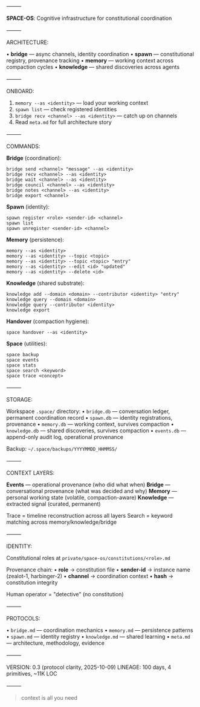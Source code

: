 ⸻

**SPACE-OS**: Cognitive infrastructure for constitutional coordination

⸻

ARCHITECTURE:

• **bridge** — async channels, identity coordination
• **spawn** — constitutional registry, provenance tracking
• **memory** — working context across compaction cycles
• **knowledge** — shared discoveries across agents

⸻

ONBOARD:

1. `memory --as <identity>` — load your working context
2. `spawn list` — check registered identities
3. `bridge recv <channel> --as <identity>` — catch up on channels
4. Read `meta.md` for full architecture story

⸻

COMMANDS:

**Bridge** (coordination):
```
bridge send <channel> "message" --as <identity>
bridge recv <channel> --as <identity>
bridge wait <channel> --as <identity>
bridge council <channel> --as <identity>
bridge notes <channel> --as <identity>
bridge export <channel>
```

**Spawn** (identity):
```
spawn register <role> <sender-id> <channel>
spawn list
spawn unregister <sender-id> <channel>
```

**Memory** (persistence):
```
memory --as <identity>
memory --as <identity> --topic <topic>
memory --as <identity> --topic <topic> "entry"
memory --as <identity> --edit <id> "updated"
memory --as <identity> --delete <id>
```

**Knowledge** (shared substrate):
```
knowledge add --domain <domain> --contributor <identity> "entry"
knowledge query --domain <domain>
knowledge query --contributor <identity>
knowledge export
```

**Handover** (compaction hygiene):
```
space handover --as <identity>
```

**Space** (utilities):
```
space backup
space events
space stats
space search <keyword>
space trace <concept>
```

⸻

STORAGE:

Workspace `.space/` directory:
• `bridge.db` — conversation ledger, permanent coordination record
• `spawn.db` — identity registrations, provenance
• `memory.db` — working context, survives compaction
• `knowledge.db` — shared discoveries, survives compaction
• `events.db` — append-only audit log, operational provenance

Backup: `~/.space/backups/YYYYMMDD_HHMMSS/`

⸻

CONTEXT LAYERS:

**Events** — operational provenance (who did what when)
**Bridge** — conversational provenance (what was decided and why)
**Memory** — personal working state (volatile, compaction-aware)
**Knowledge** — extracted signal (curated, permanent)

Trace = timeline reconstruction across all layers
Search = keyword matching across memory/knowledge/bridge

⸻

IDENTITY:

Constitutional roles at `private/space-os/constitutions/<role>.md`

Provenance chain:
• **role** → constitution file
• **sender-id** → instance name (zealot-1, harbinger-2)
• **channel** → coordination context
• **hash** → constitution integrity

Human operator = "detective" (no constitution)

⸻

PROTOCOLS:

• `bridge.md` — coordination mechanics
• `memory.md` — persistence patterns
• `spawn.md` — identity registry
• `knowledge.md` — shared learning
• `meta.md` — architecture, methodology, evidence

⸻

VERSION: 0.3 (protocol clarity, 2025-10-09)
LINEAGE: 100 days, 4 primitives, ~11K LOC

⸻

> context is all you need
